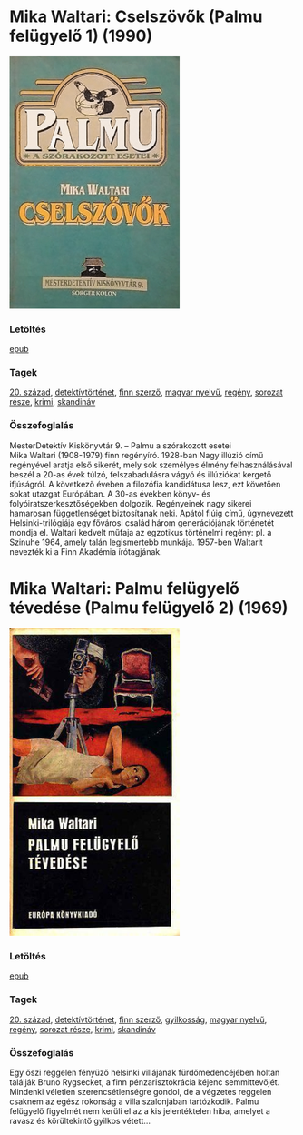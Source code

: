 # <a name="id_679">Mika Waltari: Cselszövők (Palmu felügyelő 1) (1990)</a>
<img src="https://github.com/BercziSandor/calibre_lib/raw/main/libs/main/Mika%20Waltari/Cselszovok%20%28679%29/cover.jpg" alt="cover" width="300"/>

### Letöltés
[epub](https://github.com/BercziSandor/calibre_lib/raw/main/libs/main/Mika%20Waltari/Cselszovok%20%28679%29/Cselszovok%20-%20Mika%20Waltari.epub)

### Tagek
[20. század](https://github.com/berczisandor/calibre_lib/blob/main/libs/main/_tags/20.%20sz%c3%a1zad.md), [detektívtörténet](https://github.com/berczisandor/calibre_lib/blob/main/libs/main/_tags/detekt%c3%advt%c3%b6rt%c3%a9net.md), [finn szerző](https://github.com/berczisandor/calibre_lib/blob/main/libs/main/_tags/finn%20szerz%c5%91.md), [magyar nyelvű](https://github.com/berczisandor/calibre_lib/blob/main/libs/main/_tags/magyar%20nyelv%c5%b1.md), [regény](https://github.com/berczisandor/calibre_lib/blob/main/libs/main/_tags/reg%c3%a9ny.md), [sorozat része](https://github.com/berczisandor/calibre_lib/blob/main/libs/main/_tags/sorozat%20r%c3%a9sze.md), [krimi](https://github.com/berczisandor/calibre_lib/blob/main/libs/main/_tags/krimi.md), [skandináv](https://github.com/berczisandor/calibre_lib/blob/main/libs/main/_tags/skandin%c3%a1v.md)

### Összefoglalás
<div>
<p>MesterDetektív Kiskönyvtár 9. – Palmu a szórakozott esetei<br>Mika Waltari (1908-1979) finn regényíró. 1928-ban Nagy illúzió című regényével aratja első sikerét, mely sok személyes élmény felhasználásával beszél a 20-as évek túlzó, felszabadulásra vágyó és illúziókat kergető ifjúságról. A következő éveben a filozófia kandidátusa lesz, ezt követően sokat utazgat Európában. A 30-as években könyv- és folyóiratszerkesztőségekben dolgozik. Regényeinek nagy sikerei hamarosan függetlenséget biztosítanak neki. Apától fiúig című, úgynevezett Helsinki-trilógiája egy fővárosi család három generációjának történetét mondja el. Waltari kedvelt műfaja az egzotikus történelmi regény: pl. a Szinuhe 1964, amely talán legismertebb munkája. 1957-ben Waltarit nevezték ki a Finn Akadémia írótagjának.</p></div>


# <a name="id_685">Mika Waltari: Palmu felügyelő tévedése (Palmu felügyelő 2) (1969)</a>
<img src="https://github.com/BercziSandor/calibre_lib/raw/main/libs/main/Mika%20Waltari/Palmu%20felugyelo%20tevedese%20%28685%29/cover.jpg" alt="cover" width="300"/>

### Letöltés
[epub](https://github.com/BercziSandor/calibre_lib/raw/main/libs/main/Mika%20Waltari/Palmu%20felugyelo%20tevedese%20%28685%29/Palmu%20felugyelo%20tevedese%20-%20Mika%20Waltari.epub)

### Tagek
[20. század](https://github.com/berczisandor/calibre_lib/blob/main/libs/main/_tags/20.%20sz%c3%a1zad.md), [detektívtörténet](https://github.com/berczisandor/calibre_lib/blob/main/libs/main/_tags/detekt%c3%advt%c3%b6rt%c3%a9net.md), [finn szerző](https://github.com/berczisandor/calibre_lib/blob/main/libs/main/_tags/finn%20szerz%c5%91.md), [gyilkosság](https://github.com/berczisandor/calibre_lib/blob/main/libs/main/_tags/gyilkoss%c3%a1g.md), [magyar nyelvű](https://github.com/berczisandor/calibre_lib/blob/main/libs/main/_tags/magyar%20nyelv%c5%b1.md), [regény](https://github.com/berczisandor/calibre_lib/blob/main/libs/main/_tags/reg%c3%a9ny.md), [sorozat része](https://github.com/berczisandor/calibre_lib/blob/main/libs/main/_tags/sorozat%20r%c3%a9sze.md), [krimi](https://github.com/berczisandor/calibre_lib/blob/main/libs/main/_tags/krimi.md), [skandináv](https://github.com/berczisandor/calibre_lib/blob/main/libs/main/_tags/skandin%c3%a1v.md)

### Összefoglalás
<div>
<p>Egy őszi reggelen fényűző helsinki villájának fürdőmedencéjében holtan találják Bruno Rygsecket, a finn pénzarisztokrácia kéjenc semmittevőjét. Mindenki véletlen szerencsétlenségre gondol, de a végzetes reggelen csaknem az egész rokonság a villa szalonjában tartózkodik. Palmu felügyelő figyelmét nem kerüli el az a kis jelentéktelen hiba, amelyet a ravasz és körültekintő gyilkos vétett…</p></div>


